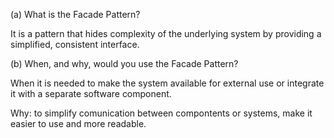 (a) What is the Facade Pattern?

It is a pattern that hides complexity of the underlying system by providing a simplified, consistent interface.

(b) When, and why, would you use the Facade Pattern?

When it is needed to make the system available for external use or integrate it with a separate software component.

Why: to simplify comunication between compontents or systems, make it easier to use and more readable.
